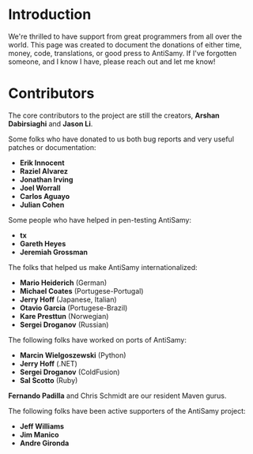 # Introduction #

We're thrilled to have support from great programmers from all over the world. This page was created to document the donations of either time, money, code, translations, or good press to AntiSamy. If I've forgotten someone, and I know I have, please reach out and let me know!

# Contributors #

The core contributors to the project are still the creators, **Arshan Dabirsiaghi** and **Jason Li**.

Some folks who have donated to us both bug reports and very useful patches or documentation:
  * **Erik Innocent**
  * **Raziel Alvarez**
  * **Jonathan Irving**
  * **Joel Worrall**
  * **Carlos Aguayo**
  * **Julian Cohen**

Some people who have helped in pen-testing AntiSamy:
  * **tx**
  * **Gareth Heyes**
  * **Jeremiah Grossman**

The folks that helped us make AntiSamy internationalized:
  * **Mario Heiderich** (German)
  * **Michael Coates** (Portugese-Portugal)
  * **Jerry Hoff** (Japanese, Italian)
  * **Otavio Garcia** (Portugese-Brazil)
  * **Kare Presttun** (Norwegian)
  * **Sergei Droganov** (Russian)

The following folks have worked on ports of AntiSamy:
  * **Marcin Wielgoszewski** (Python)
  * **Jerry Hoff** (.NET)
  * **Sergei Droganov** (ColdFusion)
  * **Sal Scotto** (Ruby)

**Fernando Padilla** and Chris Schmidt are our resident Maven gurus.

The following folks have been active supporters of the AntiSamy project:
  * **Jeff Williams**
  * **Jim Manico**
  * **Andre Gironda**
